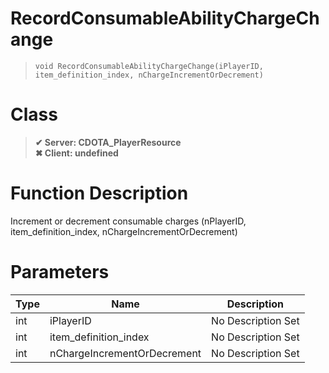 # RecordConsumableAbilityChargeChange
> `void RecordConsumableAbilityChargeChange(iPlayerID, item_definition_index, nChargeIncrementOrDecrement)`
# Class
> __✔ Server: CDOTA_PlayerResource__  
> __✖ Client: undefined__  
# Function Description
Increment or decrement consumable charges (nPlayerID, item_definition_index, nChargeIncrementOrDecrement)
# Parameters
Type|Name|Description
--|--|--
int|iPlayerID|No Description Set
int|item_definition_index|No Description Set
int|nChargeIncrementOrDecrement|No Description Set
